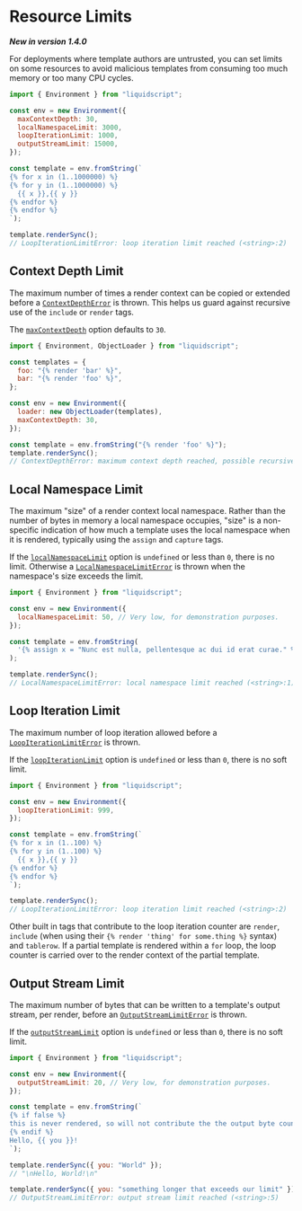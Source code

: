# Resource Limits

**_New in version 1.4.0_**

For deployments where template authors are untrusted, you can set limits on some resources to avoid malicious templates from consuming too much memory or too many CPU cycles.

```js
import { Environment } from "liquidscript";

const env = new Environment({
  maxContextDepth: 30,
  localNamespaceLimit: 3000,
  loopIterationLimit: 1000,
  outputStreamLimit: 15000,
});

const template = env.fromString(`
{% for x in (1..1000000) %}
{% for y in (1..1000000) %}
  {{ x }},{{ y }}
{% endfor %}
{% endfor %}
`);

template.renderSync();
// LoopIterationLimitError: loop iteration limit reached (<string>:2)
```

## Context Depth Limit

The maximum number of times a render context can be copied or extended before a [`ContextDepthError`](../api/classes/ContextDepthError.md) is thrown. This helps us guard against recursive use of the `include` or `render` tags.

The [`maxContextDepth`](../api/classes/Environment.md#maxcontextdepth) option defaults to `30`.

```js
import { Environment, ObjectLoader } from "liquidscript";

const templates = {
  foo: "{% render 'bar' %}",
  bar: "{% render 'foo' %}",
};

const env = new Environment({
  loader: new ObjectLoader(templates),
  maxContextDepth: 30,
});

const template = env.fromString("{% render 'foo' %}");
template.renderSync();
// ContextDepthError: maximum context depth reached, possible recursive render (bar:1)
```

## Local Namespace Limit

The maximum "size" of a render context local namespace. Rather than the number of bytes in memory a local namespace occupies, "size" is a non-specific indication of how much a template uses the local namespace when it is rendered, typically using the `assign` and `capture` tags.

If the [`localNamespaceLimit`](../api/classes/Environment.md#localnamespacelimit) option is `undefined` or less than `0`, there is no limit. Otherwise a [`LocalNamespaceLimitError`](../api/classes/LocalNamespaceLimitError.md) is thrown when the namespace's size exceeds the limit.

```js
import { Environment } from "liquidscript";

const env = new Environment({
  localNamespaceLimit: 50, // Very low, for demonstration purposes.
});

const template = env.fromString(
  '{% assign x = "Nunc est nulla, pellentesque ac dui id erat curae." %}'
);

template.renderSync();
// LocalNamespaceLimitError: local namespace limit reached (<string>:1)
```

## Loop Iteration Limit

The maximum number of loop iteration allowed before a [`LoopIterationLimitError`](../api/classes/LoopIterationLimitError.md) is thrown.

If the [`loopIterationLimit`](../api/classes/Environment.md#loopiterationlimit) option is `undefined` or less than `0`, there is no soft limit.

```js
import { Environment } from "liquidscript";

const env = new Environment({
  loopIterationLimit: 999,
});

const template = env.fromString(`
{% for x in (1..100) %}
{% for y in (1..100) %}
  {{ x }},{{ y }}
{% endfor %}
{% endfor %}
`);

template.renderSync();
// LoopIterationLimitError: loop iteration limit reached (<string>:2)
```

Other built in tags that contribute to the loop iteration counter are `render`, `include` (when using their `{% render 'thing' for some.thing %}` syntax) and `tablerow`. If a partial template is rendered within a `for` loop, the loop counter is carried over to the render context of the partial template.

## Output Stream Limit

The maximum number of bytes that can be written to a template's output stream, per render, before an [`OutputStreamLimitError`](../api/classes/OutputStreamLimitError.md) is thrown.

If the [`outputStreamLimit`](../api/classes/Environment.md#outputstreamlimit) option is `undefined` or less than `0`, there is no soft limit.

```js
import { Environment } from "liquidscript";

const env = new Environment({
  outputStreamLimit: 20, // Very low, for demonstration purposes.
});

const template = env.fromString(`
{% if false %}
this is never rendered, so will not contribute the the output byte counter
{% endif %}
Hello, {{ you }}! 
`);

template.renderSync({ you: "World" });
// "\nHello, World!\n"

template.renderSync({ you: "something longer that exceeds our limit" });
// OutputStreamLimitError: output stream limit reached (<string>:5)
```
